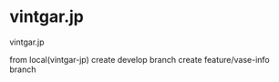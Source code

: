 # vintgar.jp
vintgar.jp

from local(vintgar-jp)
create develop branch
create feature/vase-info branch